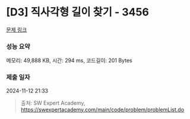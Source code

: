 # [D3] 직사각형 길이 찾기 - 3456 

[문제 링크](https://swexpertacademy.com/main/code/problem/problemDetail.do?contestProbId=AWFPmsqqALwDFAV0) 

### 성능 요약

메모리: 49,888 KB, 시간: 294 ms, 코드길이: 201 Bytes

### 제출 일자

2024-11-12 21:33



> 출처: SW Expert Academy, https://swexpertacademy.com/main/code/problem/problemList.do
